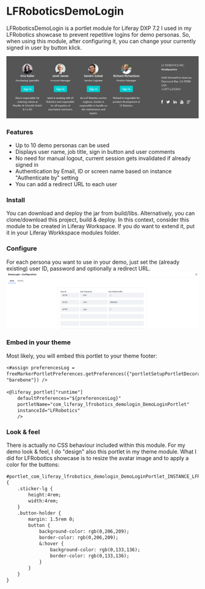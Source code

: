 # LFRoboticsDemoLogin

LFRoboticsDemoLogin is a portlet module for Liferay DXP 7.2 I used in my LFRobotics showcase to prevent repetitive logins for demo personas.
So, when using this module, after configuring it, you can change your currently signed in user by button klick.

![Demo Login portlet](/img/LFRoboticsDemoLogin.png)

### Features
* Up to 10 demo personas can be used
* Displays user name, job title, sign in button and user comments
* No need for manual logout, current session gets invalidated if already signed in
* Authentication by Email, ID or screen name based on instance "Authenticate by" setting
* You can add a redirect URL to each user

### Install
You can download and deploy the jar from build/libs.
Alternatively, you can clone/download this project, build & deploy.
In this context, consider this module to be created in Liferay Workspace.
If you do want to extend it, put it in your Liferay Workkspace modules folder.

### Configure
For each persona you want to use in your demo, just set the (already existing) user ID, password and optionally a redirect URL.
![Demo Login configuration](/img/LFRoboticsDemoLoginConfig.png)

### Embed in your theme
Most likely, you will embed this portlet to your theme footer:
```
<#assign preferencesLog = freeMarkerPortletPreferences.getPreferences({"portletSetupPortletDecoratorId": "barebone"}) />

<@liferay_portlet["runtime"]
	defaultPreferences="${preferencesLog}"
	portletName="com_liferay_lfrobotics_demologin_DemoLoginPortlet"
	instanceId="LFRobotics"
	/>
```

### Look & feel
There is actually no CSS behaviour included within this module. For my demo look & feel, I do "design" also this portlet in my theme module.
What I did for LFRobotics showcase is to resize the avatar image and to apply a color for the buttons:
```
#portlet_com_liferay_lfrobotics_demologin_DemoLoginPortlet_INSTANCE_LFRobotics {
	.sticker-lg {
		height:4rem;
		width:4rem;
	}
	.button-holder {
		margin: 1.5rem 0;
		button {
			background-color: rgb(0,206,209);
			border-color: rgb(0,206,209);
			&:hover {
				background-color: rgb(0,133,136);
				border-color: rgb(0,133,136);
			}
		}
	}
}
```

